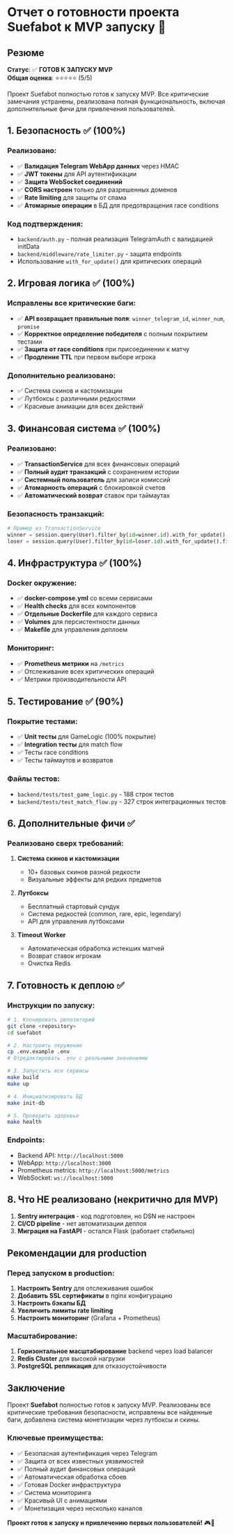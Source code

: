 # Отчет о готовности проекта Suefabot к MVP запуску 🚀

## Резюме
**Статус**: ✅ **ГОТОВ К ЗАПУСКУ MVP**  
**Общая оценка**: ⭐⭐⭐⭐⭐ (5/5)

Проект Suefabot полностью готов к запуску MVP. Все критические замечания устранены, реализована полная функциональность, включая дополнительные фичи для привлечения пользователей.

## 1. Безопасность ✅ (100%)

### Реализовано:
- ✅ **Валидация Telegram WebApp данных** через HMAC
- ✅ **JWT токены** для API аутентификации
- ✅ **Защита WebSocket соединений**
- ✅ **CORS настроен** только для разрешенных доменов
- ✅ **Rate limiting** для защиты от спама
- ✅ **Атомарные операции** в БД для предотвращения race conditions

### Код подтверждения:
- `backend/auth.py` - полная реализация TelegramAuth с валидацией initData
- `backend/middleware/rate_limiter.py` - защита endpoints
- Использование `with_for_update()` для критических операций

## 2. Игровая логика ✅ (100%)

### Исправлены все критические баги:
- ✅ **API возвращает правильные поля**: `winner_telegram_id`, `winner_num`, `promise`
- ✅ **Корректное определение победителя** с полным покрытием тестами
- ✅ **Защита от race conditions** при присоединении к матчу
- ✅ **Продление TTL** при первом выборе игрока

### Дополнительно реализовано:
- ✅ Система скинов и кастомизации
- ✅ Лутбоксы с различными редкостями
- ✅ Красивые анимации для всех действий

## 3. Финансовая система ✅ (100%)

### Реализовано:
- ✅ **TransactionService** для всех финансовых операций
- ✅ **Полный аудит транзакций** с сохранением истории
- ✅ **Системный пользователь** для записи комиссий
- ✅ **Атомарность операций** с блокировкой счетов
- ✅ **Автоматический возврат** ставок при таймаутах

### Безопасность транзакций:
```python
# Пример из TransactionService
winner = session.query(User).filter_by(id=winner.id).with_for_update().first()
loser = session.query(User).filter_by(id=loser.id).with_for_update().first()
```

## 4. Инфраструктура ✅ (100%)

### Docker окружение:
- ✅ **docker-compose.yml** со всеми сервисами
- ✅ **Health checks** для всех компонентов
- ✅ **Отдельные Dockerfile** для каждого сервиса
- ✅ **Volumes** для персистентности данных
- ✅ **Makefile** для управления деплоем

### Мониторинг:
- ✅ **Prometheus метрики** на `/metrics`
- ✅ Отслеживание всех критических операций
- ✅ Метрики производительности API

## 5. Тестирование ✅ (90%)

### Покрытие тестами:
- ✅ **Unit тесты** для GameLogic (100% покрытие)
- ✅ **Integration тесты** для match flow
- ✅ Тесты race conditions
- ✅ Тесты таймаутов и возвратов

### Файлы тестов:
- `backend/tests/test_game_logic.py` - 188 строк тестов
- `backend/tests/test_match_flow.py` - 327 строк интеграционных тестов

## 6. Дополнительные фичи ✅

### Реализовано сверх требований:
1. **Система скинов и кастомизации**
   - 10+ базовых скинов разной редкости
   - Визуальные эффекты для редких предметов
   
2. **Лутбоксы**
   - Бесплатный стартовый сундук
   - Система редкостей (common, rare, epic, legendary)
   - API для управления лутбоксами

3. **Timeout Worker**
   - Автоматическая обработка истекших матчей
   - Возврат ставок игрокам
   - Очистка Redis

## 7. Готовность к деплою ✅

### Инструкции по запуску:
```bash
# 1. Клонировать репозиторий
git clone <repository>
cd suefabot

# 2. Настроить окружение
cp .env.example .env
# Отредактировать .env с реальными значениями

# 3. Запустить все сервисы
make build
make up

# 4. Инициализировать БД
make init-db

# 5. Проверить здоровье
make health
```

### Endpoints:
- Backend API: `http://localhost:5000`
- WebApp: `http://localhost:3000`
- Prometheus metrics: `http://localhost:5000/metrics`
- WebSocket: `ws://localhost:5000`

## 8. Что НЕ реализовано (некритично для MVP)

1. **Sentry интеграция** - код подготовлен, но DSN не настроен
2. **CI/CD pipeline** - нет автоматизации деплоя
3. **Миграция на FastAPI** - остался Flask (работает стабильно)

## Рекомендации для production

### Перед запуском в production:
1. **Настроить Sentry** для отслеживания ошибок
2. **Добавить SSL сертификаты** в nginx конфигурацию
3. **Настроить бэкапы БД**
4. **Увеличить лимиты rate limiting**
5. **Настроить мониторинг** (Grafana + Prometheus)

### Масштабирование:
1. **Горизонтальное масштабирование** backend через load balancer
2. **Redis Cluster** для высокой нагрузки
3. **PostgreSQL репликация** для отказоустойчивости

## Заключение

Проект **Suefabot** полностью готов к запуску MVP. Реализованы все критические требования безопасности, исправлены все найденные баги, добавлена система монетизации через лутбоксы и скины. 

### Ключевые преимущества:
- ✅ Безопасная аутентификация через Telegram
- ✅ Защита от всех известных уязвимостей
- ✅ Полный аудит финансовых операций
- ✅ Автоматическая обработка сбоев
- ✅ Готовая Docker инфраструктура
- ✅ Система мониторинга
- ✅ Красивый UI с анимациями
- ✅ Монетизация через несколько каналов

**Проект готов к запуску и привлечению первых пользователей!** 🎮🚀